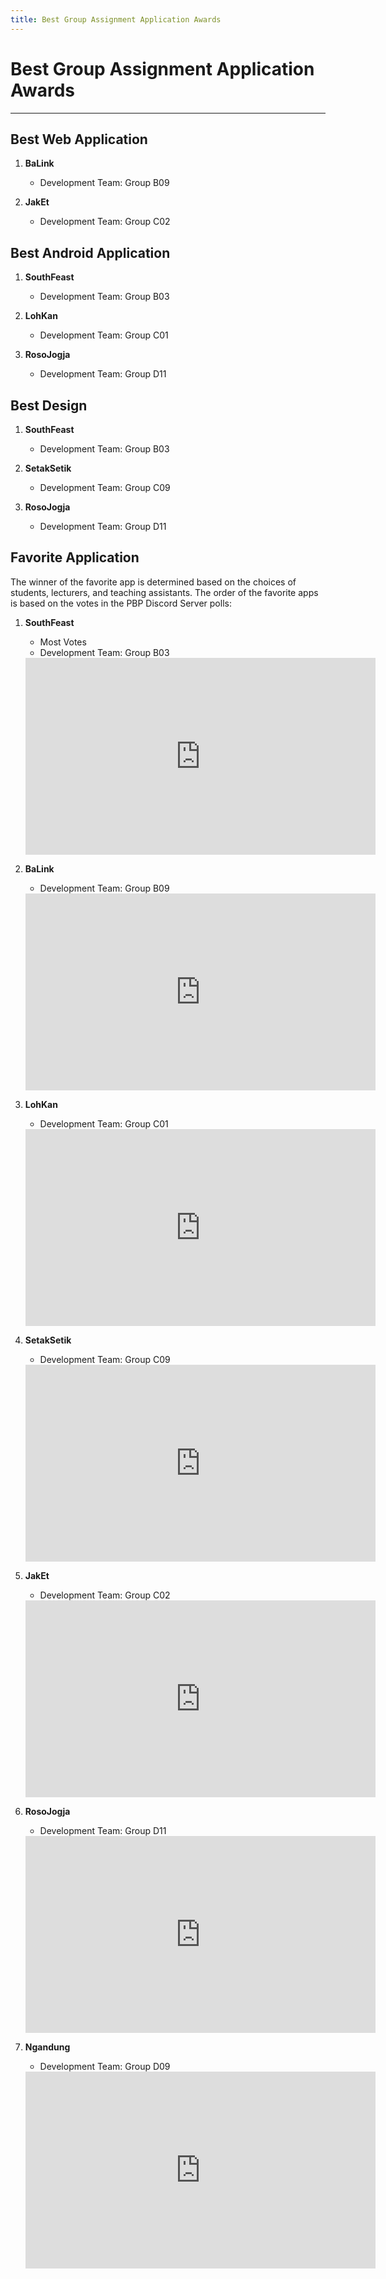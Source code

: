 ```yaml
---
title: Best Group Assignment Application Awards
---
```


# Best Group Assignment Application Awards

---

## Best Web Application

1. **BaLink**
    - Development Team: Group B09
    
2. **JakEt**
    - Development Team: Group C02

## Best Android Application

1. **SouthFeast**
    - Development Team: Group B03

2. **LohKan**
    - Development Team: Group C01

3. **RosoJogja**
    - Development Team: Group D11

## Best Design 

1. **SouthFeast**
    - Development Team: Group B03

2. **SetakSetik**
    - Development Team: Group C09

3. **RosoJogja**
    - Development Team: Group D11

## Favorite Application

The winner of the favorite app is determined based on the choices of students, lecturers, and teaching assistants. The order of the favorite apps is based on the votes in the PBP Discord Server polls:

1. **SouthFeast**
    - Most Votes
    - Development Team: Group B03

    <iframe width="560" height="315" src="https://www.youtube.com/embed/mEWjZ0s7x7o?si=-D3DxU8HqI87uuFL" title="YouTube video player" frameborder="0" allow="accelerometer; autoplay; clipboard-write; encrypted-media; gyroscope; picture-in-picture; web-share" referrerpolicy="strict-origin-when-cross-origin" allowfullscreen></iframe>

2. **BaLink**
    - Development Team: Group B09

    <iframe width="560" height="315" src="https://www.youtube.com/embed/6PU9yjGotcA?si=2fgqfq_2bX1FpCdi" title="YouTube video player" frameborder="0" allow="accelerometer; autoplay; clipboard-write; encrypted-media; gyroscope; picture-in-picture; web-share" referrerpolicy="strict-origin-when-cross-origin" allowfullscreen></iframe>

3. **LohKan**
    - Development Team: Group C01

    <iframe width="560" height="315" src="https://www.youtube.com/embed/0Ldxbkv70M4?si=QeOYUkylAPE4JsX8" title="YouTube video player" frameborder="0" allow="accelerometer; autoplay; clipboard-write; encrypted-media; gyroscope; picture-in-picture; web-share" referrerpolicy="strict-origin-when-cross-origin" allowfullscreen></iframe>

4. **SetakSetik**
    - Development Team: Group C09

    <iframe width="560" height="315" src="https://www.youtube.com/embed/KW6MbHLqILY?si=TABzO7nA08SCTQZl" title="YouTube video player" frameborder="0" allow="accelerometer; autoplay; clipboard-write; encrypted-media; gyroscope; picture-in-picture; web-share" referrerpolicy="strict-origin-when-cross-origin" allowfullscreen></iframe>

5. **JakEt**
    - Development Team: Group C02

    <iframe width="560" height="315" src="https://www.youtube.com/embed/9mZ9oaxMIR4?si=nalISTfZT6xZiG1e" title="YouTube video player" frameborder="0" allow="accelerometer; autoplay; clipboard-write; encrypted-media; gyroscope; picture-in-picture; web-share" referrerpolicy="strict-origin-when-cross-origin" allowfullscreen></iframe>

6. **RosoJogja**
    - Development Team: Group D11

    <iframe width="560" height="315" src="https://www.youtube.com/embed/gvJ41rK6REs?si=wQeKVTaUn7CHXOOP" title="YouTube video player" frameborder="0" allow="accelerometer; autoplay; clipboard-write; encrypted-media; gyroscope; picture-in-picture; web-share" referrerpolicy="strict-origin-when-cross-origin" allowfullscreen></iframe>

7. **Ngandung**
    - Development Team: Group D09

    <iframe width="560" height="315" src="https://www.youtube.com/embed/3tlhqNTbYyA?si=XANhQ5GB00zVXqYE" title="YouTube video player" frameborder="0" allow="accelerometer; autoplay; clipboard-write; encrypted-media; gyroscope; picture-in-picture; web-share" referrerpolicy="strict-origin-when-cross-origin" allowfullscreen></iframe>
